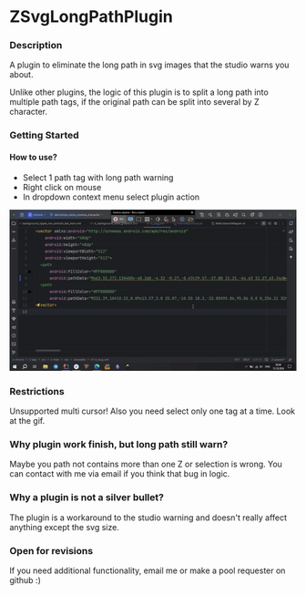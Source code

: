 # ZSvgLongPathPlugin

### Description

A plugin to eliminate the long path in svg images that the studio warns you about. 

Unlike other plugins, the logic of this plugin is to split a long path into multiple path tags, if the original path can be split into several by Z character.

### Getting Started

#### How to use?
- Select 1 path tag with long path warning
- Right click on mouse
- In dropdown context menu select plugin action

![How to use animation](src/main/resources/assets/getting_started.gif)

### Restrictions
Unsupported multi cursor! Also you need select only one tag at a time. Look at the gif.

### Why plugin work finish, but long path still warn?
Maybe you path not contains more than one Z or selection is wrong. You can contact with me via email if you think that bug in logic.

### Why a plugin is not a silver bullet?
The plugin is a workaround to the studio warning and doesn't really affect anything except the svg size.

### Open for revisions
If you need additional functionality, email me or make a pool requester on github :)